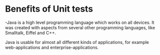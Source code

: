 # Benefits of Unit tests

-Java is a high level programming language which works on all devices. It was created with aspects from several other programming languages, like Smalltalk, Eiffel and C++. 

Java is usable for almost all different kinds of applications, for example web-applications and enterprise-applications.
